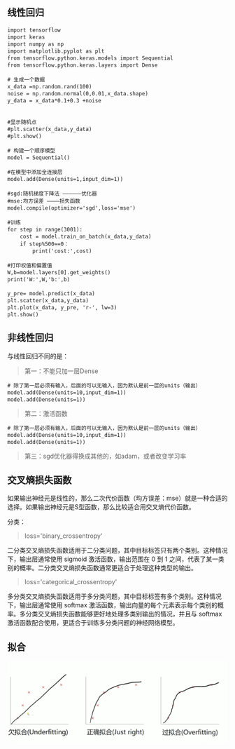 ## 线性回归

```
import tensorflow
import keras
import numpy as np
import matplotlib.pyplot as plt
from tensorflow.python.keras.models import Sequential
from tensorflow.python.keras.layers import Dense

# 生成一个数据
x_data =np.random.rand(100)
noise = np.random.normal(0,0.01,x_data.shape)
y_data = x_data*0.1+0.3 +noise


#显示随机点
#plt.scatter(x_data,y_data)
#plt.show()

# 构建一个顺序模型
model = Sequential()

#在模型中添加全连接层
model.add(Dense(units=1,input_dim=1)) 

#sgd:随机梯度下降法 ——————优化器
#mse:均方误差 ————损失函数
model.compile(optimizer='sgd',loss='mse')

#训练
for step in range(3001):
	cost = model.train_on_batch(x_data,y_data)
	if step%500==0：
		print('cost:',cost)
		
#打印权值和偏置值
W,b=model.layers[0].get_weights()
print('W:',W,'b:',b)

y_pre= model.predict(x_data)  
plt.scatter(x_data,y_data)
plt.plot(x_data, y_pre, 'r-', lw=3)
plt.show()
```

## 非线性回归
与线性回归不同的是：
>第一：不能只加一层Dense
```
# 除了第一层必须有输入，后面的可以无输入，因为默认是前一层的units（输出）
model.add(Dense(units=10,input_dim=1)) 
model.add(Dense(units=1)) 
```
>第二：激活函数
```
# 除了第一层必须有输入，后面的可以无输入，因为默认是前一层的units（输出）
model.add(Dense(units=10,input_dim=1)) 
model.add(Dense(units=1)) 
```
>第三：sgd优化器得换成其他的，如adam，或者改变学习率

## 交叉熵损失函数
如果输出神经元是线性的，那么二次代价函数（均方误差：mse）就是一种合适的选择。如果输出神经元是S型函数，那么比较适合用交叉熵代价函数。

分类：

>loss='binary_crossentropy'

二分类交叉熵损失函数适用于二分类问题，其中目标标签只有两个类别。这种情况下，输出层通常使用 sigmoid 激活函数，输出范围在 0 到 1 之间，代表了某一类别的概率。二分类交叉熵损失函数通常更适合于处理这种类型的输出。

>loss='categorical_crossentropy'

多分类交叉熵损失函数适用于多分类问题，其中目标标签有多个类别。这种情况下，输出层通常使用 softmax 激活函数，输出向量的每个元素表示每个类别的概率。多分类交叉熵损失函数能够更好地处理多类别输出的情况，并且与 softmax 激活函数配合使用，更适合于训练多分类问题的神经网络模型。


## 拟合
![输入图片说明](/imgs/2024-05-10/ICDPbjCoAapCR0iQ.png)


<!--stackedit_data:
eyJoaXN0b3J5IjpbMTExMDMzNzI2NCwxNDI0NTUyMzYzLDEzOT
M1MzE2NzQsNTg1MjYxNjAwLC0yOTg2NjY0ODVdfQ==
-->